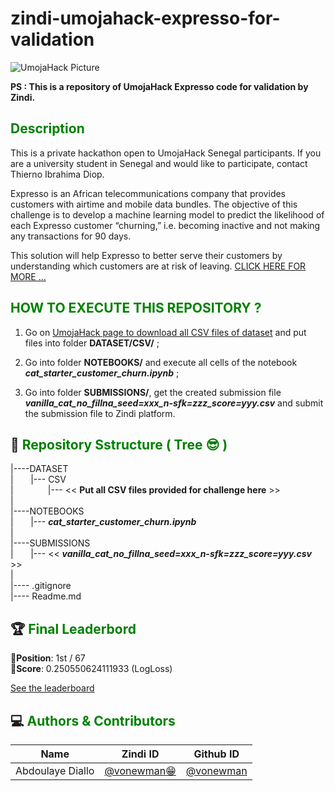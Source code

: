 # zindi-umojahack-expresso-for-validation

![UmojaHack Picture](https://drive.google.com/uc?export=view&id=1pj7SGuqinFBy0yXrHLx6Eqi5BIcXVZbX)


**PS : This is a repository of UmojaHack Expresso code for validation by Zindi.**



## <span style='color:green'> Description</span>
This is a private hackathon open to UmojaHack Senegal participants. If you are a university student in Senegal and would like to participate, contact Thierno Ibrahima Diop.

Expresso is an African telecommunications company that provides customers with airtime and mobile data bundles. The objective of this challenge is to develop a machine learning model to predict the likelihood of each Expresso customer “churning,” i.e. becoming inactive and not making any transactions for 90 days.

This solution will help Expresso to better serve their customers by understanding which customers are at risk of leaving.
[CLICK HERE FOR MORE ...](https://zindi.africa/hackathons/umojahack-senegal-challenge-expresso-sur-la-prediction-dattrition-des-clients-churn/)




## <span style='color:green'> HOW TO EXECUTE THIS REPOSITORY ? </span>

1. Go on  [UmojaHack page to download all CSV files of dataset]( https://zindi.africa/hackathons/umojahack-senegal-challenge-expresso-sur-la-prediction-dattrition-des-clients-churn/data ) and put files into folder **DATASET/CSV/** ;

2. Go into folder **NOTEBOOKS/** and execute all cells of the notebook **_cat_starter_customer_churn.ipynb_** ;

3. Go into folder **SUBMISSIONS/**, get the created submission file **__vanilla_cat_no_fillna_seed=xxx_n-sfk=zzz_score=yyy_.csv_** and submit the submission file to Zindi platform.




## 🌴<span style='color:green'> Repository Sstructure ( Tree 😎 )</span>


|----DATASET  
|&nbsp;&nbsp;&nbsp;&nbsp;&nbsp;&nbsp;      |--- CSV  
|&nbsp;&nbsp;&nbsp;&nbsp;&nbsp;&nbsp; &nbsp;&nbsp;&nbsp;&nbsp;&nbsp;&nbsp;      |--- << **Put all CSV files provided for challenge here** >> \
| \
|----NOTEBOOKS  
|&nbsp;&nbsp;&nbsp;&nbsp;&nbsp;&nbsp;      |--- **_cat_starter_customer_churn.ipynb_**  
|\
|----SUBMISSIONS  
|&nbsp;&nbsp;&nbsp;&nbsp;&nbsp;&nbsp;      |--- << **__vanilla_cat_no_fillna_seed=xxx_n-sfk=zzz_score=yyy_.csv_** >> \
|\
|---- .gitignore  \
|---- Readme.md  





## 🏆<span style='color:green'> Final Leaderbord </span>

🏅**Position**: 1st / 67  
 🏅**Score**: 0.250550624111933 (LogLoss) 

[See the leaderboard](https://zindi.africa/hackathons/umojahack-senegal-challenge-expresso-sur-la-prediction-dattrition-des-clients-churn/leaderboard)





## 💻<span style='color:green'> Authors & Contributors </span>

<div align='center'>

| Name           |                     Zindi ID                     |                  Github ID               |
|----------------|--------------------------------------------------|------------------------------------------|
|Abdoulaye Diallo     |[@vonewman😁](https://zindi.africa/users/vonewman)  |[@vonewman](https://github.com/vonewman)|
</div>

